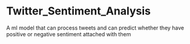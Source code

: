 # Twitter_Sentiment_Analysis
A ml model that can process tweets and can predict whether they have positive or negative sentiment attached with them
